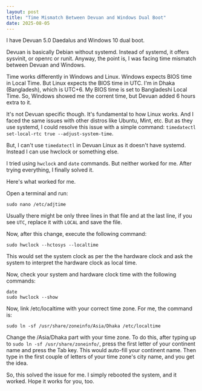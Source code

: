 ```yaml
---
layout: post
title: "Time Mismatch Between Devuan and Windows Dual Boot"
date: 2025-08-05
---
```


I have Devuan 5.0 Daedalus and Windows 10 dual boot. 

Devuan is basically Debian without systemd. Instead of systemd, it offers sysvinit, or openrc or runit. Anyway, the point is, I was facing time mismatch between Devuan and Windows. 

Time works differently in Windows and Linux. Windows expects BIOS time in Local Time. But Linux expects the BIOS time in UTC. I'm in Dhaka (Bangladesh), which is UTC+6. My BIOS time is set to Bangladeshi Local Time. So, Windows showed me the corrent time, but Devuan added 6 hours extra to it. 

It's not Devuan specific though. It's fundamental to how Linux works. And I faced the same issues with other distros like Ubuntu, Mint, etc. But as they use systemd, I could resolve this issue with a simple command: `timedatectl set-local-rtc true --adjust-system-time`.

But, I can't use `timedatectl` in Devuan Linux as it doesn't have systemd. Instead I can use hwclock or something else. 

I tried using `hwclock` and `date` commands. But neither worked for me. After trying everything, I finally solved it.

Here's what worked for me.

Open a terminal and run:

```
sudo nano /etc/adjtime
```

Usually there might be only three lines in that file and at the last line, if you see `UTC`, replace it with `LOCAL` and save the file.

Now, after this change, execute the following command:

```
sudo hwclock --hctosys --localtime
```

This would set the system clock as per the the hardware clock and ask the system to interpret the hardware clock as local time.

Now, check your system and hardware clock time with the following commands:

```
date
sudo hwclock --show
```

Now, link /etc/localtime with your correct time zone. For me, the command is:

```
sudo ln -sf /usr/share/zoneinfo/Asia/Dhaka /etc/localtime
```

Change the /Asia/Dhaka part with your time zone. To do this, after typing up to `sudo ln -sf /usr/share/zoneinfo/`, press the first letter of your continent name and press the Tab key. This would auto-fill your continent name. Then type in the first couple of letters of your time zone's city name, and you get the idea.

So, this solved the issue for me. I simply rebooted the system, and it worked. Hope it works for you, too.


